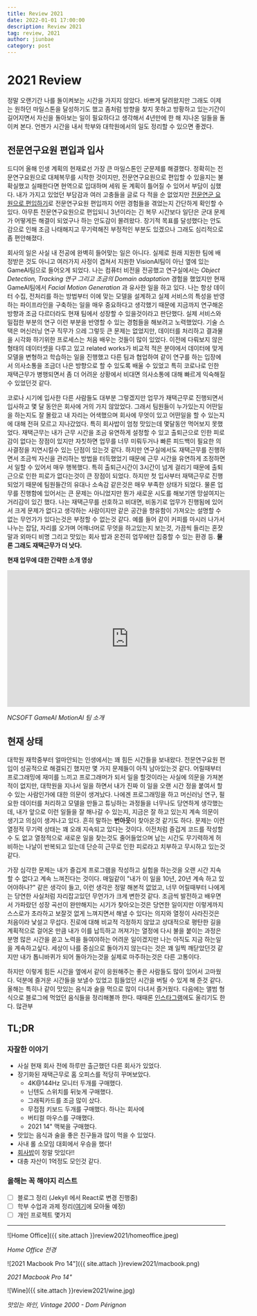 ```yaml
---
title: Review 2021
date: 2022-01-01 17:00:00
description: Review 2021
tag: review, 2021
author: jiunbae
category: post
---
```


# 2021 Review

정말 오랜기간 나를 돌이켜보는 시간을 가지지 않았다. 바쁘게 달려왔지만 그래도 이제는 원하던 마일스톤을 달성하기도 했고 좀처럼 방향을 찾지 못하고 방황하고 있는기간이 길어지면서 자신을 돌아보는 일이 필요하다고 생각해서 4년만에 한 해 지나온 일들을 돌이켜 본다. 언젠가 시간을 내서 학부와 대학원에서의 일도 정리할 수 있으면 좋겠다.

## 전문연구요원 편입과 입사

드디어 올해 인생 계획의 현재로선 가장 큰 마일스톤인 군문제를 해결했다. 정확히는 전문연구요원으로 대체복무를 시작한 것이지만, 전문연구요원으로 편입할 수 있을지는 불확실했고 실패한다면 현역으로 입대하며 세워 둔 계획이 틀어질 수 있어서 부담이 심했다.
내가 가지고 있었던 부담감과 여러 고충들을 글로 다 적을 순 없었지만 [전문연군 요원으로 편입하기](/posts/2021-02-28-technical-research-personnel)로 전문연구요원 편입까지 어떤 경험들을 겪었는지 간단하게 확인할 수 있다. 아무튼 전문연구요원으로 편입되니 3년이라는 긴 복무 시간보다 일단은 군대 문제가 어떻게든 해결이 되었구나 하는 안도감이 몰려왔다. 장기적 목표를 달성했다는 안도감으로 인해 조금 나태해지고 무기력해진 부정적인 부분도 있겠으나 그래도 심리적으로 좀 편안해졌다.

회사의 일은 사실 내 전공에 완벽히 들어맞는 일은 아니다. 실제로 원래 지원한 팀에 배정받은 것도 아니고 여러가지 사정이 겹쳐서 지원한  VisionAI팀이 아닌 옆에 있는 GameAI팀으로 들어오게 되었다. 나는 컴퓨터 비전을 전공했고 연구실에서는 *Object Detection, Tracking 연구 그리고 조금의 Domain adaptation* 경험을 했었지만 현재 GameAI팀에서 *Facial Motion Generation* 과 유사한 일을 하고 있다. 나는 항상 데이터 수집, 전처리를 하는 방법부터 이에 맞는 모델을 설계하고 실제 서비스의 특성을 반영하는 파이프라인을 구축하는 일을 매우 중요하다고 생각했기 때문에 지금까지 연구해온 방향과 조금 다르더라도 현재 팀에서 성장할 수 있을것이라고 판단했다. 실제 서비스와 밀접한 부분의 연구 이런 부분을 반영할 수 있는 경험들을 해보려고 노력했었다. 기술 스택은 머신러닝 연구 직무가 으레 그렇듯 큰 문제는 없었지만, 데이터를 처리하고 결과물을 시각화 하기위한 프로세스는 처음 배우는 것들이 많이 있었다. 이전에 다뤄보지 않은 형태의 데이터셋을 다루고 있고 related works가 비교적 적은 분야에서 데이터에 맞게 모델을 변형하고 학습하는 일을 진행했고 다른 팀과 협업하여  같이 연구를 하는 입장에서 의사소통을 조금더 나은 방향으로 할 수 있도록 배울 수 있었고 특히 코로나로 인한 재택근무가 병행되면서 좀 더 어려운 상황에서 비대면 의사소통에 대해 빠르게 익숙해질 수 있었던것 같다.

코로나 시기에 입사한 다른 사람들도 대부분 그렇겠지만 업무가 재택근무로 진행되면서 입사하고 몇 달 동안은 회사에 거의 가지 않았었다. 그래서 팀원들이 누가있는지 어떤일을 하는지도 잘 몰랐고 내 자리는 어색했으며 회사에 무엇이 있고 어떤일을 할 수 있는지에 대해 전혀 모르고 지나갔었다. 특히 회사밥이 엄청 맛있는데 몇달동안 먹어보지 못했었다. 재택근무는 내가 근무 시간을 조금 유연하게 설정할 수 있고 출퇴근으로 인한 피로감이 없다는 장점이 있지만 자칫하면 업무를 너무 미뤄두거나 빠른 피드백이 필요한 의사결정을 지연시킬수 있는 단점이 있는것 같다. 하지만 연구실에서도 재택근무를 진행하면서 조금씩 자신을 관리하는 방법을 터득했었기 때문에 근무 시간을 유연하게 조정하면서 일할 수 있어서 매우 행복했다. 특히 출퇴근시간이 3시간이 넘게 걸리기 때문에 출퇴근으로 인한 피로가 없다는것이 큰 장점이 되었다. 하지만 첫 입사부터 재택근무로 진행되었기 때문에 팀원들간의 유대나 소속감 같은것은 매우 부족한 상태가 되었다. 물론 업무를 진행함에 있어서는 큰 문제는 아니었지만 뭔가 새로운 시도를 해보기엔 망설여지는 거리감이 있긴 했다. 나는 재택근무를 선호하고 비대면, 비동기로 업무가 진행됨에 있어서 크게 문제가 없다고 생각하는 사람이지만 같은 공간을 향유함이 가져오는 설명할 수 없는 무언가가 있다는것은 부정할 수 없는것 같다. 예를 들어 같이 커피를 마시러 나가서 나누는 잡담, 자리를 오가며 어깨너머로 무엇을 하고있는지 보는것, 가끔씩 들리는 혼잣말과 외마디 비명 그리고 맛있는 회사 밥과 온전히 업무에만 집중할 수 있는 환경 등. **물론 그래도 재택근무가 더 낫다.**

**현재 업무에 대한 간략한 소개 영상**

<iframe width="560" height="315" src="https://www.youtube.com/embed/ahEZAJ-bxoI" title="YouTube video player" frameborder="0" allow="accelerometer; autoplay; clipboard-write; encrypted-media; gyroscope; picture-in-picture" allowfullscreen></iframe>

*NCSOFT GameAI MotionAI 팀 소개*

## 현재 상태

대학원 재학중부터 얼마안되는 인생에서는 꽤 힘든 시간들을 보내왔다. 전문연구요원 편입이 성공적으로 해결되긴 했지만 몇 가지 문제들이 아직 남아있는것 같다. 어릴때부터 프로그래밍에 재미를 느끼고 프로그래머가 되서 일을 할것이라는 사실에 의문을 가져본적이 없지만, 대학원을 지나서 일을 하면서 내가 진짜 이 일을 오랜 시간 정을 붙여서 할 수 있는 사람인가에 대한 의문이 생겨났다. 나에겐 프로그래밍을 하고 머신러닝 연구, 필요한 데이터를 처리하고 모델을 만들고 튜닝하는 과정들을 너무나도 당연하게 생각했는데, 내가 앞으로 이런 일들을 잘 해나갈 수 있는지, 지금은 잘 하고 있는지 계속 의문이 생기고 의심이 생겨나고 있다. 흔히 말하는 **번아웃**이 찾아온것 같기도 하다. 문제는 이런 열정적 무기력 상태는 꽤 오래 지속되고 있다는 것이다. 이전처럼 즐겁게 코드를 작성할 수 도 없고 열정적으로 새로운 일을 찾는것도 줄어들었으며 남는 시간도 무기력하게 허비하는 나날이 반복되고 있는데 단순히 근무로 인한 피로라고 치부하고 무시하고 있는것 같다.

가장 심각한 문제는 내가 즐겁게 프로그램을 작성하고 실험을 하는것을 오랜 시간 지속할 수 없다고 계속 느껴진다는 것이다. 매일같이 "내가 이 일을 10년, 20년 계속 하고 있어야하나?" 같은 생각이 들고, 이런 생각은 정말 해본적 없었고, 너무 어릴때부터 나에게는 당연한 사실처럼 자리잡고있던 무언가가 크게 변한것 같다. 조금씩 발전하고 배우면서 가파랐던 성장 곡선이 완만해지는 시기가 찾아오는것은 당연한 일이지만 이렇게까지 스스로가 초라하고 보잘것 없게 느껴지면서 해낼 수 있다는 의지와 열정이 사라진것은 처음이라 낯설고 무섭다. 진로에 대해 비교적 걱정하지 않았고 상대적으로 평탄한 길을 계획적으로 걸어온 만큼 내가 이를 납득하고 꺼져가는 열정에 다시 불을 붙이는 과정은 분명 많은 시간을 쏟고 노력을 들여야하는 어려운 일이겠지만 나는 아직도 지금 하는일을 계속하고싶다. 세상이 나를 중심으로 돌아가지 않는다는 것은 꽤 일찍 깨닫았던것 같지만 내가 톱니바퀴가 되어 돌아가는것을 실제로 마주하는것은 다른 고통이다.

하지만 이렇게 힘든 시간을 옆에서 같이 응원해주는 좋은 사람들도 많이 있어서 고마웠다. 덕분에 즐거운 시간들을 보낼수 있었고 힘들었던 시간을 버틸 수 있게 해 준것 같다. 올해는 특히나 같이 맛있는 음식과 술을 먹으로 많이 다녀서 즐거웠다. 다음에는 앨범 형식으로 블로그에 먹었던 음식들을 정리해볼까 한다. 때때론 [인스타그램](https://www.instagram.com/bae.jiun/)에도 올리기도 한다. 많관부

## TL;DR

### 자잘한 이야기

- 사실 현재 회사 전에 하루만 출근했던 다른 회사가 있었다.
- 장기화된 재택근무로 홈 오피스를 적당히 꾸며보았다.
    - 4K@144Hz 모니터 두개를 구매했다.
    - 닌텐도 스위치를 뒤늦게 구매했다.
    - 그래픽카드를 조금 많이 샀다.
    - 무접점 키보드 두개를 구매했다. 하나는 회사에
    - 버티컬 마우스를 구매했다.
    - 2021 14" 맥북을 구매했다.
- 맛있는 음식과 술을 좋은 친구들과 많이 먹을 수 있었다.
- 사내 롤 소모임 대회에서 우승을 했다!
- [회사밥](https://twitter.com/search?q=%22%23%ED%9A%8C%EC%82%AC%EB%B0%A5%22%20(from%3Abaejiun)&src=typed_query)이 정말 맛있다!!
- 대충 자산이 1억정도 모인것 같다.

### 올해는 꼭 해야지 리스트

- [ ] 블로그 정리 (Jekyll 에서 React로 변경 진행중)
- [ ] 학부 수업과 과제 정리([여기](https://git.hanyang.dev/)에 모아둘 예정)
- [ ] 개인 프로젝트 몇가지

<hr>

![Home Office]({{ site.attach }}review2021/homeoffice.jpeg)

*Home Office 전경*

![2021 Macbook Pro 14"]({{ site.attach }}review2021/macbook.png)

*2021 Macbook Pro 14"*

![Wine]({{ site.attach }}review2021/wine.jpg)

*맛있는 와인, Vintage 2000 - Dom Pérignon*
